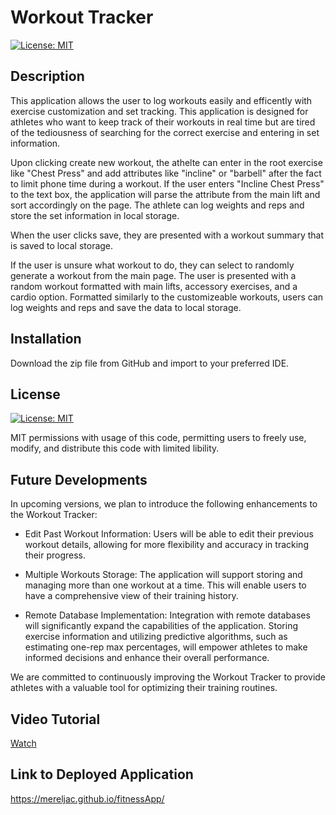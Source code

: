 # Workout Tracker
[![License: MIT](https://img.shields.io/badge/License-MIT-yellow.svg)](https://opensource.org/licenses/MIT)

 ## Description 
 This application allows the user to log workouts easily and efficently with exercise customization and set tracking. This application is designed for athletes who want to keep track of their workouts in real time but are tired of the tediousness of searching for the correct exercise and entering in set information. 

 Upon clicking create new workout, the athelte can enter in the root exercise like "Chest Press" and add attributes like "incline" or "barbell" after the fact to limit phone time during a workout. If the user enters "Incline Chest Press" to the text box, the application will parse the attribute from the main lift and sort accordingly on the page. The athlete can log weights and reps and store the set information in local storage. 

 When the user clicks save, they are presented with a workout summary that is saved to local storage. 

 If the user is unsure what workout to do, they can select to randomly generate a workout from the main page. The user is presented with a random workout formatted with main lifts, accessory exercises, and a cardio option. Formatted similarly to the customizeable workouts, users can log weights and reps and save the data to local storage. 

## Installation
Download the zip file from GitHub and import to your preferred IDE.

## License 
[![License: MIT](https://img.shields.io/badge/License-MIT-yellow.svg)](https://opensource.org/licenses/MIT)

MIT permissions with usage of this code, permitting users to freely use, modify, and distribute this code with limited libility.

 ## Future Developments 
In upcoming versions, we plan to introduce the following enhancements to the Workout Tracker:

- Edit Past Workout Information: Users will be able to edit their previous workout details, allowing for more flexibility and accuracy in tracking their progress.

- Multiple Workouts Storage: The application will support storing and managing more than one workout at a time. This will enable users to have a comprehensive view of their training history.

- Remote Database Implementation: Integration with remote databases will significantly expand the capabilities of the application. Storing exercise information and utilizing predictive algorithms, such as estimating one-rep max percentages, will empower athletes to make informed decisions and enhance their overall performance.

We are committed to continuously improving the Workout Tracker to provide athletes with a valuable tool for optimizing their training routines.

 ## Video Tutorial
 [Watch](https://drive.google.com/file/d/1RWeCh3zzZXP472Lq2d843py4OwK7tcDZ/view)
 
 ## Link to Deployed Application 
https://mereljac.github.io/fitnessApp/

